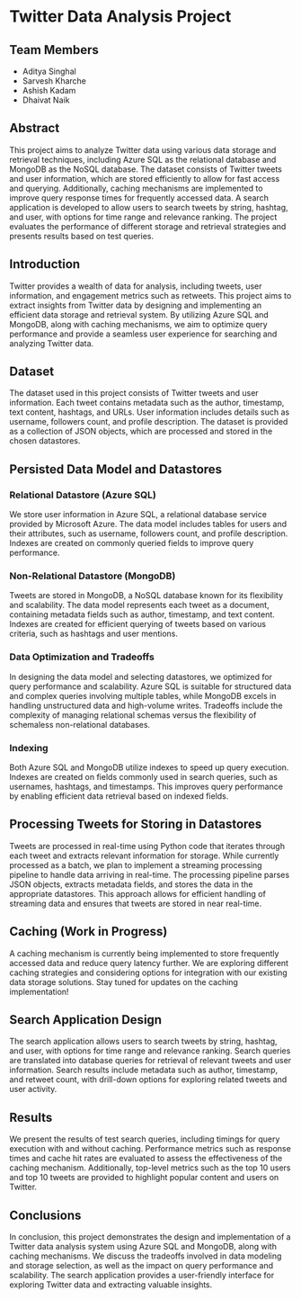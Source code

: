 # Twitter Data Analysis Project

## Team Members
- Aditya Singhal
- Sarvesh Kharche
- Ashish Kadam
- Dhaivat Naik

## Abstract
This project aims to analyze Twitter data using various data storage and retrieval techniques, including Azure SQL as the relational database and MongoDB as the NoSQL database. The dataset consists of Twitter tweets and user information, which are stored efficiently to allow for fast access and querying. Additionally, caching mechanisms are implemented to improve query response times for frequently accessed data. A search application is developed to allow users to search tweets by string, hashtag, and user, with options for time range and relevance ranking. The project evaluates the performance of different storage and retrieval strategies and presents results based on test queries.

## Introduction
Twitter provides a wealth of data for analysis, including tweets, user information, and engagement metrics such as retweets. This project aims to extract insights from Twitter data by designing and implementing an efficient data storage and retrieval system. By utilizing Azure SQL and MongoDB, along with caching mechanisms, we aim to optimize query performance and provide a seamless user experience for searching and analyzing Twitter data.

## Dataset
The dataset used in this project consists of Twitter tweets and user information. Each tweet contains metadata such as the author, timestamp, text content, hashtags, and URLs. User information includes details such as username, followers count, and profile description. The dataset is provided as a collection of JSON objects, which are processed and stored in the chosen datastores.

## Persisted Data Model and Datastores
### Relational Datastore (Azure SQL)
We store user information in Azure SQL, a relational database service provided by Microsoft Azure. The data model includes tables for users and their attributes, such as username, followers count, and profile description. Indexes are created on commonly queried fields to improve query performance.

### Non-Relational Datastore (MongoDB)
Tweets are stored in MongoDB, a NoSQL database known for its flexibility and scalability. The data model represents each tweet as a document, containing metadata fields such as author, timestamp, and text content. Indexes are created for efficient querying of tweets based on various criteria, such as hashtags and user mentions.

### Data Optimization and Tradeoffs
In designing the data model and selecting datastores, we optimized for query performance and scalability. Azure SQL is suitable for structured data and complex queries involving multiple tables, while MongoDB excels in handling unstructured data and high-volume writes. Tradeoffs include the complexity of managing relational schemas versus the flexibility of schemaless non-relational databases.

### Indexing
Both Azure SQL and MongoDB utilize indexes to speed up query execution. Indexes are created on fields commonly used in search queries, such as usernames, hashtags, and timestamps. This improves query performance by enabling efficient data retrieval based on indexed fields.

## Processing Tweets for Storing in Datastores
Tweets are processed in real-time using Python code that iterates through each tweet and extracts relevant information for storage. While currently processed as a batch, we plan to implement a streaming processing pipeline to handle data arriving in real-time. The processing pipeline parses JSON objects, extracts metadata fields, and stores the data in the appropriate datastores. This approach allows for efficient handling of streaming data and ensures that tweets are stored in near real-time.

## Caching (Work in Progress)
A caching mechanism is currently being implemented to store frequently accessed data and reduce query latency further. We are exploring different caching strategies and considering options for integration with our existing data storage solutions. Stay tuned for updates on the caching implementation!

## Search Application Design
The search application allows users to search tweets by string, hashtag, and user, with options for time range and relevance ranking. Search queries are translated into database queries for retrieval of relevant tweets and user information. Search results include metadata such as author, timestamp, and retweet count, with drill-down options for exploring related tweets and user activity.

## Results
We present the results of test search queries, including timings for query execution with and without caching. Performance metrics such as response times and cache hit rates are evaluated to assess the effectiveness of the caching mechanism. Additionally, top-level metrics such as the top 10 users and top 10 tweets are provided to highlight popular content and users on Twitter.

## Conclusions
In conclusion, this project demonstrates the design and implementation of a Twitter data analysis system using Azure SQL and MongoDB, along with caching mechanisms. We discuss the tradeoffs involved in data modeling and storage selection, as well as the impact on query performance and scalability. The search application provides a user-friendly interface for exploring Twitter data and extracting valuable insights.
